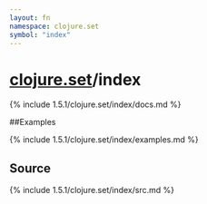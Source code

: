 ```yaml
---
layout: fn
namespace: clojure.set
symbol: "index"
---
```


# [clojure.set](../)/index

{% include 1.5.1/clojure.set/index/docs.md %}

##Examples

{% include 1.5.1/clojure.set/index/examples.md %}
## Source
{% include 1.5.1/clojure.set/index/src.md %}

